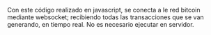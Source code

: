 Con este código realizado en javascript, se conecta a le red bitcoin mediante websocket; recibiendo todas las transacciones que se van generando, en tiempo real. No es necesario ejecutar en servidor.
